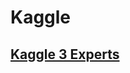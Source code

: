 # Kaggle
## [Kaggle 3 Experts](https://github.com/satorushibata0627/Kaggle/blob/main/Kaggle%203%20Experts.jpg)
